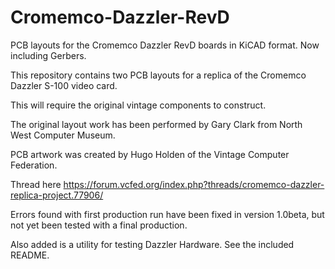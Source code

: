 # Cromemco-Dazzler-RevD

PCB layouts for the Cromemco Dazzler RevD boards in KiCAD format. Now including Gerbers.

This repository contains two PCB layouts for a replica of the Cromemco Dazzler S-100 video card. 

This will require the original vintage components to construct.

The original layout work has been performed by Gary Clark from North West Computer Museum.

PCB artwork was created by Hugo Holden of the Vintage Computer Federation.

Thread here https://forum.vcfed.org/index.php?threads/cromemco-dazzler-replica-project.77906/

Errors found with first production run have been fixed in version 1.0beta, but not yet been tested with a final production.

Also added is a utility for testing Dazzler Hardware. See the included README.
